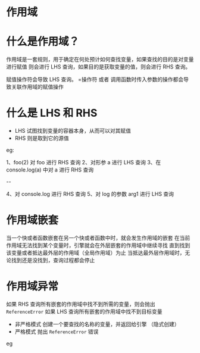 # 作用域

# 什么是作用域？

作用域是一套规则，用于确定在何处预计如何查找变量，如果查找的目的是对变量进行赋值
则会进行 LHS 查询，如果目的是获取变量的值，则会进行 RHS 查询。

赋值操作符会导致 LHS 查询。 =操作符 或者 调用函数时传入参数的操作都会导致关联作用域的赋值操作

# 什么是 LHS 和 RHS

- LHS 试图找到变量的容器本身，从而可以对其赋值
- RHS 则是取到它的源值

eg:
<script>
  funciton foo (a) {
    console.log(a)
  }

  foo(2);
</script>

1、foo(2) 对 foo 进行 RHS 查询
2、对形参 a 进行 LHS 查询
3、在 console.log(a) 中对 a 进行 RHS 查询

-- 

4、对 console.log 进行 RHS 查询
5、对 log 的参数 arg1 进行 LHS 查询

# 作用域嵌套

当一个快或者函数嵌套在另一个快或者函数中时，就会发生作用域的嵌套
在当前作用域无法找到某个变量时，引擎就会在外层嵌套的作用域中继续寻找
直到找到该变量或者抵达最外层的作用域（全局作用域）为止
当抵达最外层作用域时，无论找到还是没找到，查询过程都会停止

# 作用域异常

如果 RHS 查询所有嵌套的作用域中找不到所需的变量，则会抛出 `ReferenceError`
如果 LHS 查询所有嵌套的作用域中找不到目标变量
  - 非严格模式 创建一个要查找的名称的变量，并返回给引擎 （隐式创建）
  - 严格模式 抛出 `ReferenceError` 错误

eg
<script>
  function foo (a) {
    console.log(a + b);
    b = a;
  }

  foo(2);
</script>

